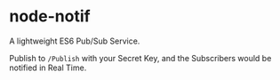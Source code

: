 # node-notif

A lightweight ES6 Pub/Sub Service. 

Publish to `/Publish` with your Secret Key, and the Subscribers would be notified in Real Time.